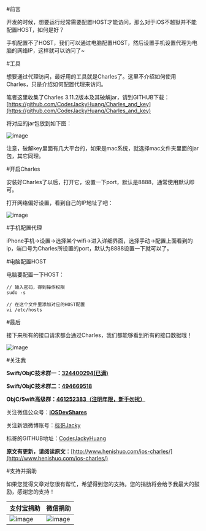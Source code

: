 #前言

开发的时候，想要运行经常需要配置HOST才能访问，那么对于iOS不越狱并不能配置HOST，如何是好？

手机配置不了HOST，我们可以通过电脑配置HOST，然后设置手机设置代理为电脑的网络IP，这样就可以访问了~

#工具

想要通过代理访问，最好用的工具就是Charles了。这里不介绍如何使用Charles，只是介绍如何配置代理来访问。

笔者这里收集了Charles 3.11.2版本及其破解jar，请到GITHUB下载：[https://github.com/CoderJackyHuang/Charles_and_key](https://github.com/CoderJackyHuang/Charles_and_key)

将对应的jar包放到如下图：

![image](http://www.henishuo.com/wp-content/uploads/2016/01/屏幕快照-2016-01-27-上午10.32.38.png)

注意，破解key里面有几大平台的，如果是mac系统，就选择mac文件夹里面的jar包，其它同理。

#开启Charles

安装好Charles了以后，打开它，设置一下port，默认是8888，通常使用默认即可。

打开网络偏好设置，看到自己的IP地址了吧：

![image](http://www.henishuo.com/wp-content/uploads/2016/01/屏幕快照-2016-01-27-上午10.36.59.png)

#手机配置代理

iPhone手机->设置->选择某个wifi->进入详细界面，选择手动->配置上面看到的ip，端口号为Charles所设置的port，默认为8888设置一下就可以了。

#电脑配置HOST

电脑要配置一下HOST：

```
// 输入密码，得到操作权限
sudo -s 

// 在这个文件里添加对应的HOST配置
vi /etc/hosts
```

#最后

接下来所有的接口请求都会通过Charles，我们都能够看到所有的接口数据哦！

![image](http://www.henishuo.com/wp-content/uploads/2016/01/charles2016.png)

#关注我


**Swift/ObjC技术群一：[324400294(已满)]()**

**Swift/ObjC技术群二：[494669518]()**

**ObjC/Swift高级群：[461252383（注明年限，新手勿扰）]()**

关注微信公众号：[**iOSDevShares**]()

关注新浪微博账号：[标哥Jacky](http://weibo.com/u/5384637337)

标哥的GITHUB地址：[CoderJackyHuang](https://github.com/CoderJackyHuang)

**原文有更新，请阅读原文**：[http://www.henishuo.com/ios-charles/](http://www.henishuo.com/ios-charles/)

#支持并捐助


如果您觉得文章对您很有帮忙，希望得到您的支持。您的捐肋将会给予我最大的鼓励，感谢您的支持！

支付宝捐助      | 微信捐助
------------- | -------------
![image](http://www.henishuo.com/wp-content/uploads/2015/12/alipay-e1451124478416.jpg) | ![image](http://www.henishuo.com/wp-content/uploads/2015/12/weixin.jpg)



